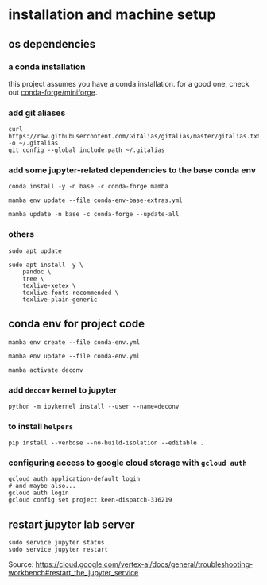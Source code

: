 # installation and machine setup

## os dependencies

### a conda installation

this project assumes you have a conda installation. for a good one, check out [conda-forge/miniforge](https://github.com/conda-forge/miniforge).

### add git aliases

```shell
curl https://raw.githubusercontent.com/GitAlias/gitalias/master/gitalias.txt -o ~/.gitalias
git config --global include.path ~/.gitalias
```

### add some jupyter-related dependencies to the base conda env

```shell
conda install -y -n base -c conda-forge mamba

mamba env update --file conda-env-base-extras.yml

mamba update -n base -c conda-forge --update-all
```

### others

```shell
sudo apt update

sudo apt install -y \
    pandoc \
    tree \
    texlive-xetex \
    texlive-fonts-recommended \
    texlive-plain-generic
```

## conda env for project code

```shell
mamba env create --file conda-env.yml

mamba env update --file conda-env.yml

mamba activate deconv
```

### add `deconv` kernel to jupyter

```shell
python -m ipykernel install --user --name=deconv
```

### to install `helpers`

```shell
pip install --verbose --no-build-isolation --editable .
```

### configuring access to google cloud storage with `gcloud auth`

```shell
gcloud auth application-default login
# and maybe also...
gcloud auth login
gcloud config set project keen-dispatch-316219
```

## restart jupyter lab server

```shell
sudo service jupyter status
sudo service jupyter restart
```

Source: https://cloud.google.com/vertex-ai/docs/general/troubleshooting-workbench#restart_the_jupyter_service
